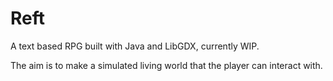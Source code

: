 # Reft
A text based RPG built with Java and LibGDX, currently WIP.

The aim is to make a simulated living world that the player can interact with.
